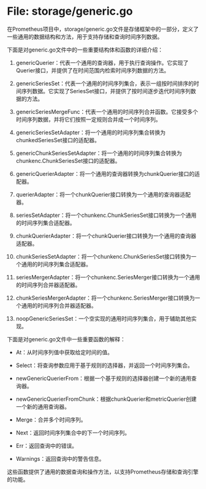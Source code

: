 # File: storage/generic.go

在Prometheus项目中，storage/generic.go文件是存储框架中的一部分，定义了一些通用的数据结构和方法，用于支持存储和查询时间序列数据。

下面是对generic.go文件中的一些重要结构体和函数的详细介绍：

1. genericQuerier：代表一个通用的查询器，用于执行查询操作。它实现了Querier接口，并提供了在时间范围内检索时间序列数据的方法。

2. genericSeriesSet：代表一个通用的时间序列集合，表示一组按时间排序的时间序列数据。它实现了SeriesSet接口，并提供了按时间逐步迭代时间序列数据的方法。

3. genericSeriesMergeFunc：代表一个通用的时间序列合并函数。它接受多个时间序列数据，并将它们按照一定规则合并成一个时间序列。

4. genericSeriesSetAdapter：将一个通用的时间序列集合转换为chunkedSeriesSet接口的适配器。

5. genericChunkSeriesSetAdapter：将一个通用的时间序列集合转换为chunkenc.ChunkSeriesSet接口的适配器。

6. genericQuerierAdapter：将一个通用的查询器转换为chunkQuerier接口的适配器。

7. querierAdapter：将一个chunkQuerier接口转换为一个通用的查询器适配器。

8. seriesSetAdapter：将一个chunkenc.ChunkSeriesSet接口转换为一个通用的时间序列集合适配器。

9. chunkQuerierAdapter：将一个chunkQuerier接口转换为一个通用的查询器适配器。

10. chunkSeriesSetAdapter：将一个chunkenc.ChunkSeriesSet接口转换为一个通用的时间序列集合适配器。

11. seriesMergerAdapter：将一个chunkenc.SeriesMerger接口转换为一个通用的时间序列合并器适配器。

12. chunkSeriesMergerAdapter：将一个chunkenc.SeriesMerger接口转换为一个通用的时间序列合并器适配器。

13. noopGenericSeriesSet：一个空实现的通用时间序列集合，用于辅助其他实现。

下面是对generic.go文件中一些重要函数的解释：

- At：从时间序列值中获取给定时间的值。

- Select：将查询参数应用于基于规则的选择器，并返回一个时间序列集合。

- newGenericQuerierFrom：根据一个基于规则的选择器创建一个新的通用查询器。

- newGenericQuerierFromChunk：根据chunkQuerier和metricQuerier创建一个新的通用查询器。

- Merge：合并多个时间序列。

- Next：返回时间序列集合中的下一个时间序列。

- Err：返回查询中的错误。

- Warnings：返回查询中的警告信息。

这些函数提供了通用的数据查询和操作方法，以支持Prometheus存储和查询引擎的功能。

